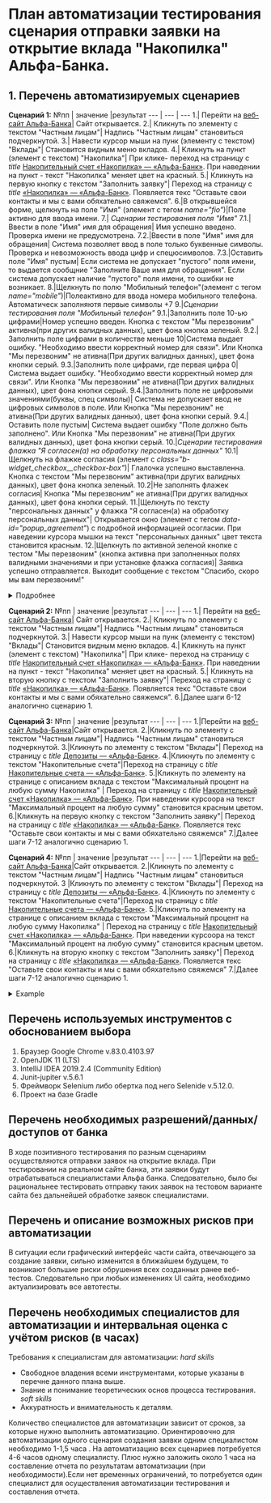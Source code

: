 # План автоматизации тестирования сценария отправки заявки на открытие вклада "Накопилка" Альфа-Банка.


## 1. Перечень автоматизируемых сценариев

**Сценарий 1:**
№пп | значение  |результат
--- | --- | ---
1.| Перейти на [веб-сайт Альфа-Банка](https://alfabank.ru/)| Сайт открывается.
2.| Кликнуть по элементу с текстом "Частным лицам"| Надпись "Частным лицам" становиться подчеркнутой.
3.| Навести курсор мыши на пунк (элементу с текстом) "Вклады"| Становится видным меню вкладов.
4.| Кликнуть на пункт (элемент с текстом) "Накопилка"| При клике- переход на страницу с *title* [Накопительный счет «Накопилка» — «Альфа-Банк»](https://alfabank.ru/make-money/savings-account/nakopilka/). При наведении на пункт - текст "Накопилка" меняет цвет на красный. 
5.| Кликнуть на первую кнопку с текстом "Заполнить заявку"| Переход на страницу с *title* [«Накопилка» — «Альфа-Банк»](https://alfabank.ru/make-money/savings-account/nakopilka/anketa/). Появляется текс "Оставьте свои контакты и мы с вами обяхательно свяжемся".
6.|В открывшейся форме, щелкнуть на поле "Имя" (элемент с тегом *name="fio"*)|Поле активно для ввода имени.
7.| *Сценарии тестирования поля "Имя"*
7.1.|Ввести в поле "Имя" имя для обращения| Имя успешно введено. Проверка имени не предусмотрена.
7.2.|Ввести в поле "Имя" имя для обращения| Система позволяет ввод в поле только буквенные символы. Проверка и невозможность ввода цифр и спецюсимволов.
7.3.|Оставить поле "Имя" пустым| Если система не допускает "пустого" поля имени, то выдается сообщние "Заполните Ваше имя для обращения". Если система допускает наличие "пустого" поля имени, то ошибки не возникает.
8.|Щелкнуть по полю "Мобильный телефон"(элемент с тегом *name="mobile"*)|Полеактивно для ввода номера мобильного телефона. Автоматическ заполняютя первые символы +7 
9.|*Сценарии тестирования поля "Мобильный телефон"*
9.1.|Заполнить поле 10-ью цифрами|Номер успешно введен. Кнопка с текстом "Мы перезвоним" активна(при других валидных данных), цвет фона кнопка зеленый.
9.2.|Заполнить поле цифрами в количестве меньше 10|Система выдает ошибку. "Необходимо ввести корректный номер для связи". Или Кнопка "Мы перезвоним" не ативна(При других валидных данных), цвет фона кнопки серый.
9.3.|Заполнить поле цифрами, где первая цифра 0|Система выдает ошибку. "Необходимо ввести корректный номер для связи". Или Кнопка "Мы перезвоним" не ативна(При других валидных данных), цвет фона кнопки серый.
9.4.|Заполнить поле не цифровыми значениями(буквы, спец символы)| Система не допускает ввод не цифровых символов в поле. Или Кнопка "Мы перезвоним" не ативна(При других валидных данных), цвет фона кнопки серый.
9.4.|Оставить поле пустым| Система выдает ошибку "Поле должно быть заполнено". Или Кнопка "Мы перезвоним" не ативна(При других валидных данных), цвет фона кнопки серый.
10.|*Сценарии тестирования флажка "Я согласен(а) на обработку персональных данных"*
10.1|Щелкнуть на флажке согласия (элемент с *class="b-widget_checkbox__checkbox-box"*)| Глалочка успешно выставленна. Кнопка с текстом "Мы перезвоним" активна(при других валидных данных), цвет фона кнопка зеленый.
10.2|Не заполнять флажек согласия| Кнопка "Мы перезвоним" не ативна(При других валидных данных), цвет фона кнопки серый.
11.|Щелкнуть по тексту "персональных данных" у флажка "Я согласен(а) на обработку персональных данных"| Открывается окно (элемент с тегом *data-id="popup_agreement"*) с подробной информацией осогласии. При наведении курсора мышки на текст  "персональных данных" цвет текста становится красным.
12.|Щелкнуть по активной зеленой кнопке с тестом "Мы перезвоним" (кнопка активна при заполненных полях валидными значениями и при установке флажка согласия)| Заявка успешно отправляется. Выходит сообщение с текстом "Спасибо, скоро мы вам перезвоним!" 
<details>
  <summary>Подробнее</summary>
![шаг1](https://github.com/leonnika/aqa-hw10-plan/blob/master/png/%D0%A1%D1%86%D0%B5%D0%BD%D0%B0%D1%80%D0%B8%D0%B91_1.PNG) 
![шаг2](https://github.com/leonnika/aqa-hw10-plan/blob/master/png/%D0%A1%D1%86%D0%B5%D0%BD%D0%B0%D1%80%D0%B8%D0%B91_2.PNG)
![шаг3](https://github.com/leonnika/aqa-hw10-plan/blob/master/png/%D0%A1%D1%86%D0%B5%D0%BD%D0%B0%D1%80%D0%B8%D0%B91_3.PNG)
![шаг4](https://github.com/leonnika/aqa-hw10-plan/blob/master/png/%D0%A1%D1%86%D0%B5%D0%BD%D0%B0%D1%80%D0%B8%D0%B91_4.PNG)
</details>


**Сценарий 2:**
№пп | значение  |результат
--- | --- | ---
1.| Перейти на [веб-сайт Альфа-Банка](https://alfabank.ru/)| Сайт открывается.
2.| Кликнуть по элементу с текстом "Частным лицам"| Надпись "Частным лицам" становиться подчеркнутой.
3.| Навести курсор мыши на пунк (элементу с текстом) "Вклады"| Становится видным меню вкладов.
4.| Кликнуть на пункт (элемент с текстом) "Накопилка"| При клике- переход на страницу с *title* [Накопительный счет «Накопилка» — «Альфа-Банк»](https://alfabank.ru/make-money/savings-account/nakopilka/). При наведении на пункт - текст "Накопилка" меняет цвет на красный. 
5.| Кликнуть на вторую кнопку с текстом "Заполнить заявку"| Переход на страницу с *title* [«Накопилка» — «Альфа-Банк»](https://alfabank.ru/make-money/savings-account/nakopilka/anketa/). Появляется текс "Оставьте свои контакты и мы с вами обяхательно свяжемся".
6.|Далее шаги 6-12 аналогично сценарию 1.


**Сценарий 3:**
№пп | значение  |результат
--- | --- | ---
1.|Перейти на [веб-сайт Альфа-Банка](https://alfabank.ru/)|Сайт открывается.
2.|Кликнуть по элементу с текстом "Частным лицам"| Надпись "Частным лицам" становиться подчеркнутой.
3.|Кликнуть по элементу с текстом "Вклады"| Переход на страницу с *title* [Депозиты — «Альфа-Банк»](https://alfabank.ru/make-money/deposits/).
4.|Кликнуть по элементу с текстом "Накопительные счета"|Переход на страницу с *title* [Накопительные счета — «Альфа-Банк»](https://alfabank.ru/make-money/savings-account/).
5.|Кликнуть по элементу на странице с описанием вклада с текстом "Максимальный процент на любую сумму Накопилка" | Переход на страницу с *title* [Накопительный счет «Накопилка» — «Альфа-Банк»](https://alfabank.ru/make-money/savings-account/nakopilka/?submitted=true&limit_rub=10000000&currency=rub&period=0). При наведении курсоора на текст "Максимальный процент на любую сумму" становится красным цветом.
6.|Кликнуть на первую кнопку с текстом "Заполнить заявку"| Переход на страницу с *title* [«Накопилка» — «Альфа-Банк»](https://alfabank.ru/make-money/savings-account/nakopilka/anketa/). Появляется текс "Оставьте свои контакты и мы с вами обяхательно свяжемся"
7.|Далее шаги 7-12 аналогично сценарию 1.


**Сценарий 4:**
№пп | значение  |результат
--- | --- | ---
1.|Перейти на [веб-сайт Альфа-Банка](https://alfabank.ru/)|Сайт открывается.
2.|Кликнуть по элементу с текстом "Частным лицам"| Надпись "Частным лицам" становиться подчеркнутой.
3 |Кликнуть по элементу с текстом "Вклады"| Переход на страницу с *title* [Депозиты — «Альфа-Банк»](https://alfabank.ru/make-money/deposits/).
4.|Кликнуть по элементу с текстом "Накопительные счета"|Переход на страницу с *title* [Накопительные счета — «Альфа-Банк»](https://alfabank.ru/make-money/savings-account/).
5.|Кликнуть по элементу на странице с описанием вклада с текстом "Максимальный процент на любую сумму Накопилка" | Переход на страницу с *title* [Накопительный счет «Накопилка» — «Альфа-Банк»](https://alfabank.ru/make-money/savings-account/nakopilka/?submitted=true&limit_rub=10000000&currency=rub&period=0). При наведении курсоора на текст "Максимальный процент на любую сумму" становится красным цветом.
6.|Кликнуть на вторую кнопку с текстом "Заполнить заявку"| Переход на страницу с *title* [«Накопилка» — «Альфа-Банк»](https://alfabank.ru/make-money/savings-account/nakopilka/anketa/). Появляется текс "Оставьте свои контакты и мы с вами обяхательно свяжемся"
7.|Далее шаги 7-12 аналогично сценарию 1.

<details>
  <summary>Example</summary>

  ```
  long console output here
  ```
</details>


## Перечень используемых инструментов с обоснованием выбора
1. Браузер Google Chrome v.83.0.4103.97
2. OpenJDK 11 (LTS)
3. IntelliJ IDEA 2019.2.4 (Community Edition)
4. Junit-jupiter v.5.6.1 
5. Фреймворк Selenium либо обертка под него Selenide v.5.12.0.
6. Проект на базе Gradle

## Перечень необходимых разрешений/данных/доступов от банка 
В ходе позитивного тестирования по разным сценариям осуществляются отправки заявок на открытие вклада. При тестировании на реальном сайте банка, эти заявки будут отрабатываться специалистами Альфа банка. Следовательно, было бы рациональнее тестировать отправку таких заявок на тестовом варианте сайта без дальнейшей обработке заявок специалистами. 

## Перечень и описание возможных рисков при автоматизации
В ситуации если графический интерфейс части сайта, отвечающего за создание заявки, сильно изменится в ближайшем будущем, то возникают большие риски обрушения всех созданных ранее веб-тестов. Следовательно при любых изменениях UI сайта, необходимо актуализировать все автотесты.

## Перечень необходимых специалистов для автоматизации и интервальная оценка с учётом рисков (в часах)
Требования к специалистам для автоматизации:
*hard skills*
* Свободное владения всеми инструментами, которые указаны в перечне данного плана выше.
* Знание и понимание теоретических основ процесса тестирования.
*soft skills*
* Аккуратность и внимательность к деталям.

Количество специалистов для автоматизации зависит от сроков, за которые нужно выполнить автоматизацию. Ориентировочно для автоматизации одного сценария создания заявки одним специалистом необходимо 1-1,5 часа . На автоматизацию всех сценариев потребуется 4-6 часов одному специалисту. Плюс нужно заложить около 1 часа на составление отчета по результатам автоматизации (при необходимости).Если нет временных ограничений, то потребуется один специалист для осуществления автоматизации тестирования и составления отчета. 




